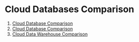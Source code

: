 # Cloud Databases Comparison

1. [Cloud Database Comparison](/sqldatabase)
2. [Cloud Database Comparison](/sqldatabase)
3. [Cloud Data Warehouse Comparison](/warehouse)

